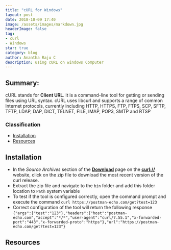 ```yaml
---
title: "cURL for Windows"
layout: post
date: 2018-10-09 17:40
image: /assets/images/markdown.jpg
headerImage: false
tag:
- curl
- Windows
star: true
category: blog
author: Anantha Raju C
description: using cURL on windows Computer
---
```


## Summary:

cURL stands for **Client URL**. It is a command-line tool for getting or sending files using URL syntax. cURL uses libcurl and supports a range of common Internet protocols, currently including HTTP, HTTPS, FTP, FTPS, SCP, SFTP, TFTP, LDAP, DAP, DICT, TELNET, FILE, IMAP, POP3, SMTP and RTSP

### Classification
- [Installation](#installation)
- [Resources](#resources)

## Installation

- In the *Source Archives* section of the **<a href="https://curl.haxx.se/download.html" target="_blank" >Download</a>** page on the **<a href="https://curl.haxx.se/" target="_blank" >curl://</a>** website, click on the zip file to download the most recent version of the curl release.
- Extract the zip file and navigate to the `bin` folder and add this folder location to `Path` system variable
- To test if the tool is configured correctly, open the command prompt and execute the command `curl https://postman-echo.com/get?test=123`
- Correct configuration of the tool will return the following response `{"args":{"test":"123"},"headers":{"host":"postman-echo.com","accept":"*/*","user-agent":"curl/7.55.1","x-forwarded-port":"443","x-forwarded-proto":"https"},"url":"https://postman-echo.com/get?test=123"}`

## Resources
